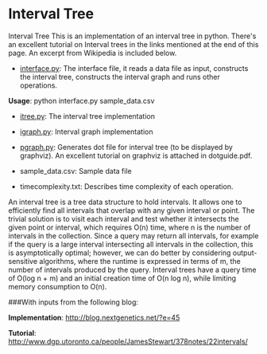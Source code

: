 # Interval Tree
Interval Tree
This is an implementation of an interval tree in python. There's an excellent tutorial on Interval trees in the links mentioned at the end of this page. An excerpt from Wikipedia is included below.

- [interface.py](https://github.com/regstrtn/interval-tree/blob/master/interface.py): The interface file, it reads a data file as input, constructs the interval tree, constructs the interval graph and runs other operations. 

**Usage**: python interface.py sample_data.csv

- [itree.py](https://github.com/regstrtn/interval-tree/blob/master/itree.py): The interval tree implementation

- [igraph.py](https://github.com/regstrtn/interval-tree/blob/master/igraph.py): Interval graph implementation

- [pgraph.py](https://github.com/regstrtn/interval-tree/blob/master/pgraph.py): Generates dot file for interval tree (to be displayed by graphviz). An excellent tutorial on graphviz is attached in dotguide.pdf.

- sample_data.csv: Sample data file

- timecomplexity.txt: Describes time complexity of each operation.

An interval tree is a tree data structure to hold intervals. It allows one to efficiently find all intervals that overlap with any given interval or point. The trivial solution is to visit each interval and test whether it intersects the given point or interval, which requires O(n) time, where n is the number of intervals in the collection. Since a query may return all intervals, for example if the query is a large interval intersecting all intervals in the collection, this is asymptotically optimal; however, we can do better by considering output-sensitive algorithms, where the runtime is expressed in terms of m, the number of intervals produced by the query. Interval trees have a query time of O(log n + m) and an initial creation time of O(n log n), while limiting memory consumption to O(n).

###With inputs from the following blog:

**Implementation**: http://blog.nextgenetics.net/?e=45

**Tutorial**: http://www.dgp.utoronto.ca/people/JamesStewart/378notes/22intervals/
